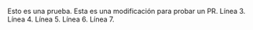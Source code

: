 Esto es una prueba.
Esta es una modificación para probar un PR.
Línea 3.
Línea 4.
Línea 5.
Línea 6.
Línea 7.